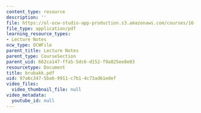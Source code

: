 ```yaml
---
content_type: resource
description: ''
file: https://ol-ocw-studio-app-production.s3.amazonaws.com/courses/16-423j-aerospace-biomedical-and-life-support-engineering-spring-2006/97a6c3475ba69911c7b14c73ad61edef_brubakk.pdf
file_type: application/pdf
learning_resource_types:
- Lecture Notes
ocw_type: OCWFile
parent_title: Lecture Notes
parent_type: CourseSection
parent_uid: 662ca147-ffa5-5dc6-d152-f9a825ee8e03
resourcetype: Document
title: brubakk.pdf
uid: 97a6c347-5ba6-9911-c7b1-4c73ad61edef
video_files:
  video_thumbnail_file: null
video_metadata:
  youtube_id: null
---
```

